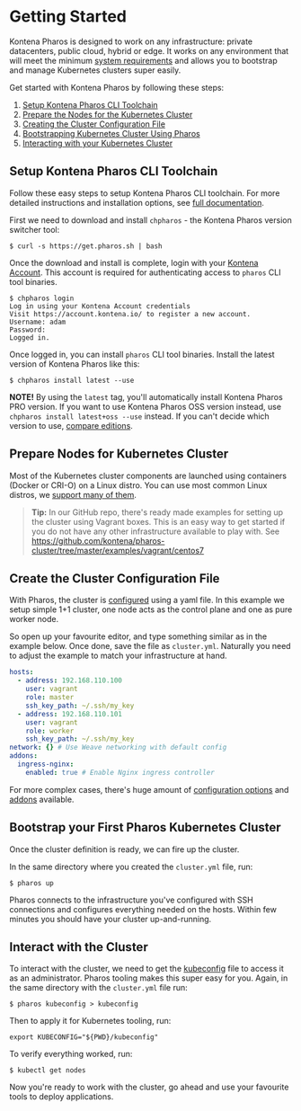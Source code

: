 # Getting Started

Kontena Pharos is designed to work on any infrastructure: private datacenters, public cloud, hybrid or edge. It works on any environment that will meet the minimum [system requirements](requirements.md) and allows you to bootstrap and manage Kubernetes clusters super easily.

Get started with Kontena Pharos by following these steps:

1. [Setup Kontena Pharos CLI Toolchain](#setup-kontena-pharos-cli-toolchain)
2. [Prepare the Nodes for the Kubernetes Cluster](#prepare-nodes-for-kubernetes-cluster)
3. [Creating the Cluster Configuration File](#create-the-cluster-configuration-file)
4. [Bootstrapping Kubernetes Cluster Using Pharos](#bootstrap-your-first-pharos-kubernetes-cluster)
5. [Interacting with your Kubernetes Cluster](#interact-with-the-cluster)


## Setup Kontena Pharos CLI Toolchain

Follow these easy steps to setup Kontena Pharos CLI toolchain. For more detailed instructions and installation options, see [full documentation](install-toolchain.md).

First we need to download and install `chpharos` - the Kontena Pharos version switcher tool:

```
$ curl -s https://get.pharos.sh | bash
```

Once the download and install is complete, login with your [Kontena Account](https://account.kontena.io/). This account is required for authenticating access to `pharos` CLI tool binaries.

```
$ chpharos login
Log in using your Kontena Account credentials
Visit https://account.kontena.io/ to register a new account.
Username: adam
Password:
Logged in.
```

Once logged in, you can install `pharos` CLI tool binaries. Install the latest version of Kontena Pharos like this:

```
$ chpharos install latest --use
```

**NOTE!** By using the `latest` tag, you'll automatically install Kontena Pharos PRO version. If you want to use Kontena Pharos OSS version instead, use `chpharos install latest+oss --use` instead. If you can't decide which version to use, [compare editions](editions.md).

## Prepare Nodes for Kubernetes Cluster

Most of the Kubernetes cluster components are launched using containers (Docker or CRI-O) on a Linux distro. You can use most common Linux distros, we [support many of them](requirements.md).

> **Tip:** In our GitHub repo, there's ready made examples for setting up the cluster using Vagrant boxes. This is an easy way to get started if you do not have any other infrastructure available to play with. See https://github.com/kontena/pharos-cluster/tree/master/examples/vagrant/centos7

## Create the Cluster Configuration File

With Pharos, the cluster is [configured](configuration/README.md) using a yaml file. In this example we setup simple 1+1 cluster, one node acts as the control plane and one as pure worker node.

So open up your favourite editor, and type something similar as in the example below. Once done, save the file as `cluster.yml`. Naturally you need to adjust the example to match your infrastructure at hand.

```yaml
hosts:
  - address: 192.168.110.100
    user: vagrant
    role: master
    ssh_key_path: ~/.ssh/my_key
  - address: 192.168.110.101
    user: vagrant
    role: worker
    ssh_key_path: ~/.ssh/my_key
network: {} # Use Weave networking with default config
addons:
  ingress-nginx:
    enabled: true # Enable Nginx ingress controller
```

For more complex cases, there's huge amount of [configuration options](configuration.md) and [addons](addons/) available.

## Bootstrap your First Pharos Kubernetes Cluster

Once the cluster definition is ready, we can fire up the cluster.

In the same directory where you created the `cluster.yml` file, run:
```
$ pharos up
```

Pharos connects to the infrastructure you've configured with SSH connections and configures everything needed on the hosts. Within few minutes you should have your cluster up-and-running.

## Interact with the Cluster

To interact with the cluster, we need to get the [kubeconfig](https://kubernetes.io/docs/concepts/configuration/organize-cluster-access-kubeconfig/) file to access it as an administrator. Pharos tooling makes this super easy for you. Again, in the same directory with the `cluster.yml` file run:
```
$ pharos kubeconfig > kubeconfig
```

Then to apply it for Kubernetes tooling, run:
```
export KUBECONFIG="${PWD}/kubeconfig"
```

To verify everything worked, run:
```
$ kubectl get nodes
```


Now you're ready to work with the cluster, go ahead and use your favourite tools to deploy applications.

